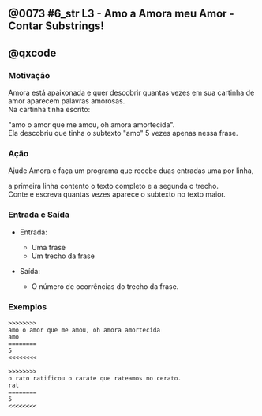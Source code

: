## @0073 #6_str L3 - Amo a Amora meu Amor - Contar Substrings!
## @qxcode

### Motivação

Amora está apaixonada e quer descobrir quantas vezes em sua cartinha de amor aparecem palavras amorosas.  
Na cartinha tinha escrito:

"amo o amor que me amou, oh amora amortecida".  
Ela descobriu que tinha o subtexto "amo" 5 vezes apenas nessa frase.  
  
### Ação

Ajude Amora e faça um programa que recebe duas entradas uma por linha,  

a primeira linha contento o texto completo e a segunda o trecho.  
Conte e escreva quantas vezes aparece o subtexto no texto maior.

###   Entrada e Saída

- Entrada:

  *   Uma frase
  *   Um trecho da frase  
    

- Saída:

  *   O número de ocorrências do trecho da frase.  
      

### Exemplos
```
>>>>>>>>
amo o amor que me amou, oh amora amortecida
amo
========
5
<<<<<<<<

>>>>>>>>
o rato ratificou o carate que rateamos no cerato.
rat
========
5
<<<<<<<<
```

<!---
>>>>>>>> 01
amo o amor que me amou, oh amora amortecida
amo
========
5
<<<<<<<<

>>>>>>>> 02
lua de cristal que me faz sonhar menos
me
========
2
<<<<<<<<

>>>>>>>> 03
marquei um x no seu umbigo de zumbak
um
========
3
<<<<<<<<

>>>>>>>> 04
super golpe de kungfu
kungfu
========
1
<<<<<<<<

>>>>>>>> 05
o rato ratificou o carate que rateamos no cerato.
rat
========
5
<<<<<<<<
--->
